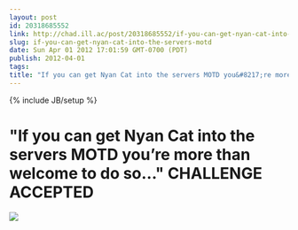 ```yaml
---
layout: post
id: 20318685552
link: http://chad.ill.ac/post/20318685552/if-you-can-get-nyan-cat-into-the-servers-motd
slug: if-you-can-get-nyan-cat-into-the-servers-motd
date: Sun Apr 01 2012 17:01:59 GMT-0700 (PDT)
publish: 2012-04-01
tags: 
title: "If you can get Nyan Cat into the servers MOTD you&#8217;re more than welcome to do so&#8230; CHALLENGE ACCEPTED"
---
```

{% include JB/setup %}


"If you can get Nyan Cat into the servers MOTD you&#8217;re more than welcome to do so&#8230;"
CHALLENGE ACCEPTED
=================================================================================================================

![](http://31.media.tumblr.com/tumblr_m1ts3bgbk91qz6ydvo1_1280.png)


